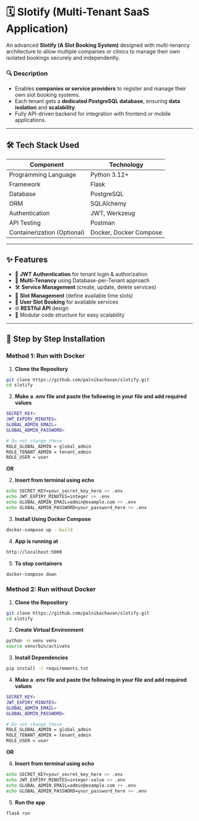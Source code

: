 # 🗓️ Slotify (Multi-Tenant SaaS Application)

An advanced **Slotify (A Slot Booking System)** designed with multi-tenancy architecture to allow multiple companies or clinics to manage their own isolated bookings securely and independently.

### 🔍 Description

- Enables **companies or service providers** to register and manage their own slot booking systems.
- Each tenant gets a **dedicated PostgreSQL database**, ensuring **data isolation** and **scalability**.
- Fully API-driven backend for integration with frontend or mobile applications.

---

## 🛠️ Tech Stack Used

| Component         | Technology        |
|------------------|-------------------|
| Programming Language | Python 3.12+       |
| Framework        | Flask              |
| Database         | PostgreSQL         |
| ORM              | SQLAlchemy         |
| Authentication            | JWT, Werkzeug      |
| API Testing      | Postman            |
| Containerization (Optional) | Docker, Docker Compose |

---

## ✨ Features

- 🔐 **JWT Authentication** for tenant login & authorization
- 🏢 **Multi-Tenancy** using Database-per-Tenant approach
- 🛠️ **Service Management** (create, update, delete services)
- 📆 **Slot Management** (define available time slots)
- 👥 **User Slot Booking** for available services
- 🌐 **RESTful API** design
- 📁 Modular code structure for easy scalability

---

## 🚀 Step by Step Installation


### Method 1: Run with Docker

1. **Clone the Repository**

```bash
git clone https://github.com/palnikachavan/slotify.git
cd slotify
```


2. **Make a .env file and paste the following in your file and add required values**

```bash
SECRET_KEY=
JWT_EXPIRY_MINUTES=
GLOBAL_ADMIN_EMAIL=
GLOBAL_ADMIN_PASSWORD=

# Do not change these
ROLE_GLOBAL_ADMIN = global_admin
ROLE_TENANT_ADMIN = tenant_admin
ROLE_USER = user
```

**OR**

2. **Insert from terminal using echo**

```bash
echo SECRET_KEY=your_secret_key_here >> .env
echo JWT_EXPIRY_MINUTES=integer >> .env
echo GLOBAL_ADMIN_EMAIL=admin@example.com >> .env
echo GLOBAL_ADMIN_PASSWORD=your_password_here >> .env
```

3. **Install Using Docker Compose**


```bash
docker-compose up --build
```

4. **App is running at**

```bash
http://localhost:5000
```


5. **To stop containers**
```bash
docker-compose down
```

### Method 2: Run without Docker

1. **Clone the Repository**

```bash
git clone https://github.com/palnikachavan/slotify.git
cd slotify
```

2. **Create Virtual Environment**

```bash
python -m venv venv
source venv/bin/activate
```

3. **Install Dependencies**

```bash
pip install -r requirements.txt
```

4. **Make a .env file and paste the following in your file and add required values**

```bash
SECRET_KEY=
JWT_EXPIRY_MINUTES=
GLOBAL_ADMIN_EMAIL=
GLOBAL_ADMIN_PASSWORD=

# Do not change these
ROLE_GLOBAL_ADMIN = global_admin
ROLE_TENANT_ADMIN = tenant_admin
ROLE_USER = user
```

**OR**

4. **Insert from terminal using echo**

```bash
echo SECRET_KEY=your_secret_key_here >> .env
echo JWT_EXPIRY_MINUTES=integer-value >> .env
echo GLOBAL_ADMIN_EMAIL=admin@example.com >> .env
echo GLOBAL_ADMIN_PASSWORD=your_password_here >> .env
```

5. **Run the app**

```bash
flask run
```
